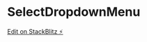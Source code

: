 # SelectDropdownMenu

[Edit on StackBlitz ⚡️](https://stackblitz.com/edit/stackblitz-starters-hr21p3)